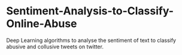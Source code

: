 # Sentiment-Analysis-to-Classify-Online-Abuse
Deep Learning algorithms to analyse the sentiment of text to classify abusive and collusive tweets on twitter.
